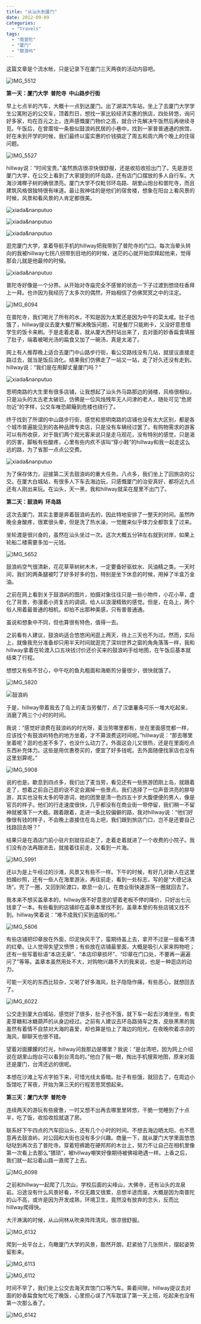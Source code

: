 ```yaml
---
title: "从汕头到厦门"
date: 2012-09-09
categories: 
  - "travels"
tags: 
  - "南普陀"
  - "厦门"
  - "鼓浪屿"
---
```


这篇文章是个流水帐，只是记录下在厦门三天两夜的活动内容吧。

![IMG_5512](images/7981370520_671c9d767e_z.jpg)

**第一天：厦门大学  普陀寺  中山路步行街**

早上七点半的汽车，大概十一点到达厦门。出了湖滨汽车站，坐上了去厦门大学学生公寓附近的公交车，顶着烈日，想找一家比较经济实惠的旅店，四处转悠，询问好多家，均在百元之上，连声感慨厦门物价之高，就合计先解决午饭然后再继续寻觅。午饭后，在曾厝垵一条极似鼓浪屿民居的小巷中，找到一家普普通通的旅馆，好在未到开学的时候，我们最终以蛮实惠的价钱搞定了周五和周六两个晚上的住宿问题。

![IMG_5527](images/7981367031_346694be77_z.jpg)

hillway说：“时间宝贵。”虽然旅店很凉快很舒服，还是收拾收拾出门了。先是游览厦门大学，在公交上看到了大家提到的环岛路，还有店门口摆放的多人自行车。大海沙滩椰子树的确很漂亮。厦门大学不仅毗邻环岛路、胡里山炮台和普陀寺，而且建筑风格很独特很有味道。最让我神往的是他们的宿舍楼，想象在阳台上看风景的时候，风景和看风景的人肯定都很美。

![xiada&nanputuo](images/7978767792_785c08d59c_z.jpg)

![xiada&nanputuo](images/7978765189_947d95e6db_z.jpg)

![xiada&nanputuo](images/7978767150_971598133e_z.jpg)

逛完厦门大学，拿着导航手机的hillway把我带到了普陀寺的门口。每次当晕头转向的我被hillway七拐八拐带到目地的的时候，迷茫的心就开始崇拜起他来，觉得那会儿就是他最帅的时候。

![xiada&nanputuo](images/7978769627_1aa7b1ddef_z.jpg)

普陀寺好像是一个分界。从开始对寺庙完全不感冒的状态一下子过渡到想烧柱香拜上一拜。也许因为我经历了太多次的偶然，开始相信了仿佛冥冥之中的注定。

![IMG_6094](images/7981365068_cbb1ebcef9_z.jpg)

在普陀寺，我们喝光了所有的水，不知是因为太累还是因为中午的菜太咸。肚子也饿了，hillway提议去厦大餐厅解决晚饭问题，可是餐厅只能刷卡，又没好意思借学生的饭卡来刷。于是走着走着，就从厦大西村站出来了，去对面的妙香扁食填报了肚子，端着被喝光汤的扁食又加了一碗汤，真是太渴了。

网上有人推荐晚上适合去厦门中山路步行街，看公交路线没有几站，就提议直接走路过去，就当是饭后消化。结果我们仿佛走了一站又一站，走了好久还没有走到。hillway说：“我们是在用脚丈量厦门吗？”

![xiada&nanputuo](images/7979034653_72190d9f6d_z.jpg)

思明南路的大生里有很多店铺，让我想起了汕头外马路那边的骑楼，风格很相似，只是汕头的太古老太破旧，仿佛是一位风烛残年无人问津的老人，随处可见“危房勿近”的字样，公交车唯恐颠簸到危楼也绕行了。

终于找到了所谓的中山路步行街，感觉和思明南路的店铺也没有太大区别，都是各个城市普遍能见到的各种品牌专卖店，只是没有车辆经过罢了。有购物需求的游客可以有所收获，对于我们两个观光客来说只是走马观花，没有特别的感觉，只是渴的厉害，脚板有些酸疼，心里有些内疚不该叫“穿小鞋”的hillway和我一起走这么远的路，为了省那一点点公交费。

![xiada&nanputuo](images/7979035163_1450d57699_z.jpg)

为了保存体力，迎接第二天去鼓浪屿的重大任务。八点多，我们坐上了回旅店的公交。在厦大白城站，有很多人下车去海边玩，只感慨厦门的治安真好，都将近九点还有人刚出来玩。在汕头，天一黑，我和hillway就呆在屋里不出门了。

**第二天：鼓浪屿  环岛路**

这次去厦门，其实主要是奔着鼓浪屿去的，因此特地安排了一整天的时间。虽然昨晚全身酸疼，很累很头晕，但是洗了热水澡，一觉醒来似乎体力全都恢复了过来。

坐轮渡是很兴奋的，虽然在汕头坐过一次。这次大概五分钟左右就到对岸，如果上轮船二楼需要多加一元钱。

![IMG_5652](images/8062723462_075f593624_z.jpg)

鼓浪屿空气很清新，花花草草树树木木，一定要备好驱蚊水、风油精之类。一天时间，我们的两条腿被叮了好多好多的包，特别是坐下休息的时候，用掉了半盒万金油。

之前在网上看到关于鼓浪屿的图片，拍摄对象往往只是一些小物件，小花小草，虚化了背景，弥漫着小资复古的调调，给人以浪漫精致的感觉。但是，在岛上，两个俗人用着最普通的相机，却拍不出那种美感，只有普普通通。

虽说和想象中不同，但也算很有特色，值得一去。

之前看有人建议，鼓浪屿适合悠悠闲闲逛上两天，待上三天也不为过。然而，实际上，就像我充分准备却只用半天时间就逛完了深圳世界之窗的角角落落一样，我和hillway拿着在轮渡入口五块钱讨价还价买来的鼓浪屿手绘地图，在午饭后基本就结束了行程。

想想又有些不甘心，中午吃的鱼丸粗面和海蛎煎分量很少，很快就饿了。

![IMG_5820](images/8062713558_57aedce2b2_z.jpg)

![鼓浪屿](images/8062688745_ed421dbd2b_z.jpg)

于是，hillway带着我去了岛上的麦当劳餐厅，点了汉堡薯条可乐一堆大吃起来，消磨了两三个小时的时间。

我说：“感觉好浪费在鼓浪屿的时光呀，麦当劳哪里都有，坐在里面感觉都一样，应该找个有鼓浪屿特色的地方坐着，才不算浪费这时间呢。”hillway说：“那去哪里坐着呢？逛的也差不多了，也没什么动力了。外面这会儿又很热，还是在里面吃点东西补充体力。这些是用优惠卷买的，便宜了好多钱呢。去外面随便找家店也没有这里划算呢。”

![IMG_5908](images/8062752648_6718269e01_z.jpg)

说的也是。歇息到四点多，我们出了麦当劳，看见还有一些旅游团刚上岛，就跟着走了，想着之前自己逛的说不定会漏掉一些景点。我们选择了一位声音洪亮的胖导游，其实也没有太多的导游词，她的团里是清一色四五十岁大腹便便的男人，像是官员的样子。他们的行走速度很快，几乎都没有在商业街一带停留，我们稍一不留神就被落下一大截。跟着跟着，走进一条比较偏僻的路，我对hillway说：“他们好像很有钱的样子，不会晚上直接住在岛上吧，我们跟到旅店门口，岂不是还要自己找路回去呀？”

结果只是在酒店门前小驻片刻就往前走了，走着走着就进了一个收费的小院子。我们没有办法再跟进去，就接着往前走，又看到一片海。

![IMG_5991](images/8062790308_e1b5d6d453_z.jpg)

还以为是上午经过的沙滩，风景又有些不一样。下午的时候，有好几对新人在这里拍婚纱照，还有一些人在海里游泳，再往前走，看到一处标志，写的是“大德记泳场”。兜了一圈，又回到轮渡口，歇息一会儿，在商业街快速游荡一圈就回去了。

我本来不想买盖章本的，hillway很不好意思的望着老板不停的降价，只好出七元钱拿了一本。有些看到的店铺却在盖章本里找不到，盖章本里的有些店铺又找不到。hillway笑着说：“难不成我们买到盗版的啦。”

![IMG_5806](images/8062714039_9f54c678da_z.jpg)

有些店铺把印章放在外面，印泥快风干了，蛮期待盖上去，拿开不过是一层看不清的红晕。让人觉得失望又愤愤；有些放在店铺最里面，大概是吸引人家来购物吧；还有一些写着标语“本店无章”、“本店印章损坏”、“印章在门口处，不要再一遍遍问了”等等。盖章本虽然用处不大，对购物兴趣不大的我来说，也是一种逛店的动力。

可能一天吃的东西比较杂，又喝了好多海风，肚子隐隐作痛，有些恶心，就想回去了。

![IMG_6022](images/8062789681_19b23ea8e2_z.jpg)

公交走到厦大白城站，感觉好了很多，肚子也不饿，就下车一起去沙滩坐坐，有卖麦芽糖和冰糖葫芦的从身边经过。之前有人建议去环岛路骑车之类，皮肤黑黑的我虽然有着情不自禁对大海的喜爱，却也算是怕上了海边的阳光，在夜晚吹着凉凉的海风，聊聊天也很不错。

望着对面朦朦的灯光，hillway问我那边是哪里？我说：“是台湾吧，因为网上介绍说在胡里山炮台可以看到台湾岛的。”他白了我一眼，掏出手机搜索地图，原来对面还是厦门，台湾还远的很呢。

本想在沙滩上写点字拍下来，可惜光线太昏暗。肚子有些饿，就回去了，在周边小饭馆吃了宵夜，开始为第三天的行程苦思冥想起来。

**第三天：厦门大学  普陀寺**

连续两天的游玩有些疲惫，一时又想不出再去哪里里转悠，干脆一觉睡到了十点半，吃了饭，收拾收拾就退了房。

联系好下午四点的汽车回汕头，还有几个小时的时间。不想去海边晒太阳，也不愿意再去鼓浪屿，对公园和大街也没有多少兴趣。商量一下，就从厦门大学里面悠悠哒哒到再次去了普陀寺。穿着短裤跪在硬邦邦的木台上，努力不让自己在相机里像第一次看上去那么“猥琐”，被hillway嘲笑好像期待被佛祖艳遇一样。上香之后，我们就一起沿着山路一直爬了上去。

![IMG_6098](images/7981361863_9de32a30f8_z.jpg)

之前和hillway一起爬了几次山，学校后面的尖峰山，大佛寺，还有汕头的龙泉岩。沿途没有什么风景好看，不仅无趣又很累，总想半途而废。大概是因为南普陀的山不高，或许是因为开发成熟，环境卫生，竟然没有放弃的念头，反而比hillway爬得快。

大汗淋漓的时候，从山间林从吹来阵阵清风，很凉很舒服。

![IMG_6132](images/7981359763_36927fa29b_z.jpg)

爬到一处平台上，鸟瞰厦门大学的风景，豁然开朗，赶紧拍了几张照片，摆起姿势留影来。

![IMG_6113](images/7981360967_5627967acc_z.jpg)

![IMG_6112](images/7981361251_66caf04154_z.jpg)

时间不早了，我们坐上公交去海天宾馆门口等汽车。乘着间隙，hillway提议去对面的妙香扁食匆忙吃了晚饭，心里担心误了汽车耽误了第一天上班，吃起来也没有第一次那么香了。

![IMG_6142](images/7981368345_17f4c8fc48_z.jpg)
